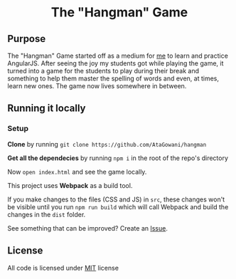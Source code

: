 <h1 align="center">The "Hangman" Game</h1>

## Purpose

The "Hangman" Game started off as a medium for [me](http://www.atagowani.com) to learn and practice AngularJS. After seeing the joy my students got while playing the game, it turned into a game for the students to play during their break and something to help them master the spelling of words and even, at times, learn new ones. The game now lives somewhere in between.

## Running it locally

### Setup ###

**Clone** by running `git clone https://github.com/AtaGowani/hangman`

**Get all the dependecies** by running `npm i` in the root of the repo's directory

Now `open index.html` and see the game locally.

This project uses **Webpack** as a build tool.

If you make changes to the files (CSS and JS) in `src`, these changes won't be visible until you run `npm run build` which will call Webpack and build the changes in the `dist` folder.

See something that can be improved? Create an [Issue](https://github.com/AtaGowani/hangman/issues/new).

## License ##

All code is licensed under [MIT](https://github.com/AtaGowani/hangman/blob/master/LICENSE) license
